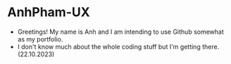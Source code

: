 # AnhPham-UX

- Greetings! My name is Anh and I am intending to use Github somewhat as my portfolio.
- I don't know much about the whole coding stuff but I'm getting there. (22.10.2023)

